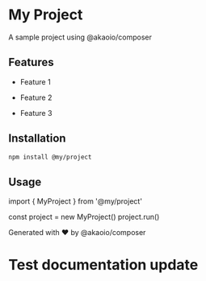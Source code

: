 # My Project

A sample project using @akaoio/composer

## Features


- Feature 1

- Feature 2

- Feature 3


## Installation

```bash
npm install @my/project
```

## Usage

import { MyProject } from '@my/project'

const project = new MyProject()
project.run()


Generated with ❤️ by @akaoio/composer
# Test documentation update
